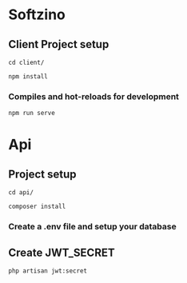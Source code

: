 # Softzino

## Client Project setup
```
cd client/

npm install
```

### Compiles and hot-reloads for development
```
npm run serve
```


# Api

## Project setup

```
cd api/

composer install
```

### Create a .env file and setup your database

## Create JWT_SECRET
``` 
php artisan jwt:secret
```
